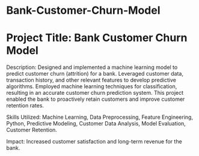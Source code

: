 # Bank-Customer-Churn-Model
# Project Title: Bank Customer Churn Model

Description: Designed and implemented a machine learning model to predict customer churn (attrition) for a bank. Leveraged customer data, transaction history, and other relevant features to develop predictive algorithms. Employed machine learning techniques for classification, resulting in an accurate customer churn prediction system. This project enabled the bank to proactively retain customers and improve customer retention rates.

Skills Utilized: Machine Learning, Data Preprocessing, Feature Engineering, Python, Predictive Modeling, Customer Data Analysis, Model Evaluation, Customer Retention.

Impact:  Increased customer satisfaction and long-term revenue for the bank.
